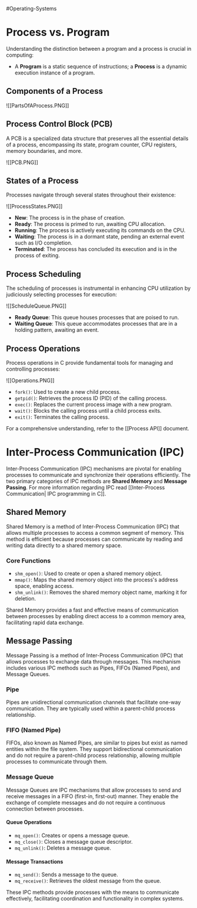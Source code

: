 #Operating-Systems 
# Process vs. Program

Understanding the distinction between a program and a process is crucial in computing:

- A **Program** is a static sequence of instructions; a **Process** is a dynamic execution instance of a program.

## Components of a Process

![[PartsOfAProcess.PNG]]

## Process Control Block (PCB)

A PCB is a specialized data structure that preserves all the essential details of a process, encompassing its state, program counter, CPU registers, memory boundaries, and more.

![[PCB.PNG]]

## States of a Process

Processes navigate through several states throughout their existence:

![[ProcessStates.PNG]]

- **New**: The process is in the phase of creation.
- **Ready**: The process is primed to run, awaiting CPU allocation.
- **Running**: The process is actively executing its commands on the CPU.
- **Waiting**: The process is in a dormant state, pending an external event such as I/O completion.
- **Terminated**: The process has concluded its execution and is in the process of exiting.

## Process Scheduling

The scheduling of processes is instrumental in enhancing CPU utilization by judiciously selecting processes for execution:

![[ScheduleQueue.PNG]]

- **Ready Queue**: This queue houses processes that are poised to run.
- **Waiting Queue**: This queue accommodates processes that are in a holding pattern, awaiting an event.

## Process Operations

Process operations in C provide fundamental tools for managing and controlling processes:

![[Operations.PNG]]

- `fork()`: Used to create a new child process.
- `getpid()`: Retrieves the process ID (PID) of the calling process.
- `exec()`: Replaces the current process image with a new program.
- `wait()`: Blocks the calling process until a child process exits.
- `exit()`: Terminates the calling process.

For a comprehensive understanding, refer to the [[Process API]] document.

# Inter-Process Communication (IPC)

Inter-Process Communication (IPC) mechanisms are pivotal for enabling processes to communicate and synchronize their operations efficiently. The two primary categories of IPC methods are **Shared Memory** and **Message Passing**. For more information regarding IPC read [[Inter-Process Communication| IPC programming in C]].

## Shared Memory

Shared Memory is a method of Inter-Process Communication (IPC) that allows multiple processes to access a common segment of memory. This method is efficient because processes can communicate by reading and writing data directly to a shared memory space.

### Core Functions

- `shm_open()`: Used to create or open a shared memory object.
- `mmap()`: Maps the shared memory object into the process's address space, enabling access.
- `shm_unlink()`: Removes the shared memory object name, marking it for deletion.

Shared Memory provides a fast and effective means of communication between processes by enabling direct access to a common memory area, facilitating rapid data exchange.

## Message Passing

Message Passing is a method of Inter-Process Communication (IPC) that allows processes to exchange data through messages. This mechanism includes various IPC methods such as Pipes, FIFOs (Named Pipes), and Message Queues.

### Pipe

Pipes are unidirectional communication channels that facilitate one-way communication. They are typically used within a parent-child process relationship.

### FIFO (Named Pipe)

FIFOs, also known as Named Pipes, are similar to pipes but exist as named entities within the file system. They support bidirectional communication and do not require a parent-child process relationship, allowing multiple processes to communicate through them.

### Message Queue

Message Queues are IPC mechanisms that allow processes to send and receive messages in a FIFO (first-in, first-out) manner. They enable the exchange of complete messages and do not require a continuous connection between processes.

#### Queue Operations

- `mq_open()`: Creates or opens a message queue.
- `mq_close()`: Closes a message queue descriptor.
- `mq_unlink()`: Deletes a message queue.

#### Message Transactions

- `mq_send()`: Sends a message to the queue.
- `mq_receive()`: Retrieves the oldest message from the queue.

These IPC methods provide processes with the means to communicate effectively, facilitating coordination and functionality in complex systems.